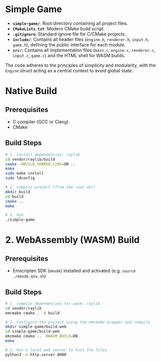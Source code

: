 # Simple Game

*   **`simple-game/`**: Root directory containing all project files.
*   **`CMakeLists.txt`**: Modern CMake build script.
*   **`.gitignore`**: Standard ignore file for C/CMake projects.
*   **`include/`**: Contains all header files (`engine.h`, `renderer.h`, `input.h`, `game.h`), defining the public interface for each module.
*   **`src/`**: Contains all implementation files (`main.c`, `engine.c`, `renderer.c`, `input.c`, `game.c`) and the HTML shell for WASM builds.

The code adheres to the principles of simplicity and modularity, with the `Engine` struct acting as a central context to avoid global state.

# Native Build

## Prerequisites
- C compiler (GCC or Clang)
- CMake

## Build Steps
```bash
# 1. install dependencies: raylib
cd vendor/raylib/build
cmake -DBUILD_SHARED_LIBS=ON ..
make
sudo make install
sudo ldconfig

# 2. compile project (from the root dir)
mkdir build
cd build
cmake ..
make

# 3. Run
./simple-game
```

# 2. WebAssembly (WASM) Build

## Prerequisites
- Emscripten SDK (`emsdk`) installed and activated (e.g. `source ./emsdk_env.sh`)

## Build Steps
```bash
# 1. compile dependencies for wasm: raylib
cd vendor/raylib
emcmake cmake . -B build

# 2. Configure the project using the emcmake wrapper and compile
mkdir simple-game/build-web
cd simple-game/build-web
emcmake cmake .. -DWASM_BUILD=ON
make

# 3. Run a local web server to host the files
python3 -m http.server 8000 
```
